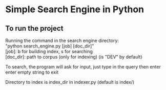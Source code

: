 # Simple Search Engine in Python

## To run the project
Running the command in the search engine directory:\
"python search_engine.py [job] [doc_dir]"\
[job]: b for building index, s for searching\
[doc_dir]: path to corpus (only for indexing) (is "DEV" by default)

To search, the program will ask for input, just type in the query then enter\
enter empty string to exit

Directory to index is index_dir in indexer.py (default is index/)
